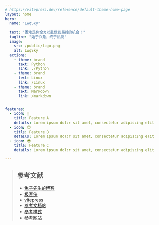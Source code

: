 ```yaml
---
# https://vitepress.dev/reference/default-theme-home-page
layout: home
hero:
  name: "LwqSky"
  
  text: "困难是你全力以赴做到最好的机会！"
  tagline: "始于兴趣、终于热爱"
  image:
    src: /public/logo.png
    alt: LwqSky
  actions:
    - theme: brand
      text: Python
      link: ./Python
    - theme: brand
      text: Linux
      link: /Linux
    - theme: brand
      text: Markdown
      link: /markdown


features:
  - icon: 🤣
    title: Feature A
    details: Lorem ipsum dolor sit amet, consectetur adipiscing elit
  - icon: 😍
    title: Feature B
    details: Lorem ipsum dolor sit amet, consectetur adipiscing elit
  - icon: 😎
    title: Feature C
    details: Lorem ipsum dolor sit amet, consectetur adipiscing elit

---
```


>## 参考文献
>- [ 兔子先生的博客 ](https://segmentfault.com/a/1190000045316623)
>- [极客侠](https://docs.geeksman.com/)
>- [vitepress](https://vitepress.dev/zh/)
>- [参考文档站](https://docs.zhengxinonly.com/)
>- [参考样式](https://theme.sugarat.top/)
>- [参考网站](https://graython.us.kg/#/home)
<br>


